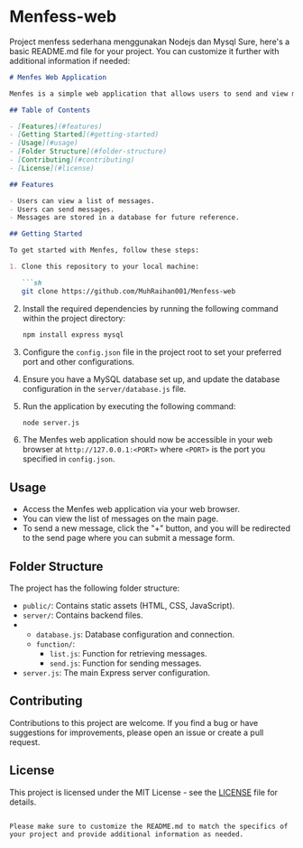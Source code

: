 # Menfess-web
Project menfess sederhana menggunakan Nodejs dan Mysql
Sure, here's a basic README.md file for your project. You can customize it further with additional information if needed:

```markdown
# Menfes Web Application

Menfes is a simple web application that allows users to send and view messages. This repository contains the source code for the Menfes web application, including the frontend (HTML, CSS, JavaScript) and backend (Node.js with Express) components.

## Table of Contents

- [Features](#features)
- [Getting Started](#getting-started)
- [Usage](#usage)
- [Folder Structure](#folder-structure)
- [Contributing](#contributing)
- [License](#license)

## Features

- Users can view a list of messages.
- Users can send messages.
- Messages are stored in a database for future reference.

## Getting Started

To get started with Menfes, follow these steps:

1. Clone this repository to your local machine:

   ```sh
   git clone https://github.com/MuhRaihan001/Menfess-web
   ```

2. Install the required dependencies by running the following command within the project directory:

   ```sh
   npm install express mysql
   ```

3. Configure the `config.json` file in the project root to set your preferred port and other configurations.

4. Ensure you have a MySQL database set up, and update the database configuration in the `server/database.js` file.

5. Run the application by executing the following command:

   ```sh
   node server.js
   ```

6. The Menfes web application should now be accessible in your web browser at `http://127.0.0.1:<PORT>` where `<PORT>` is the port you specified in `config.json`.

## Usage

- Access the Menfes web application via your web browser.
- You can view the list of messages on the main page.
- To send a new message, click the "+" button, and you will be redirected to the send page where you can submit a message form.

## Folder Structure

The project has the following folder structure:

- `public/`: Contains static assets (HTML, CSS, JavaScript).
- `server/`: Contains backend files.
- - `database.js`: Database configuration and connection.
  - `function/`:
    - `list.js`: Function for retrieving messages.
    - `send.js`: Function for sending messages.
- `server.js`: The main Express server configuration.

## Contributing

Contributions to this project are welcome. If you find a bug or have suggestions for improvements, please open an issue or create a pull request.

## License

This project is licensed under the MIT License - see the [LICENSE](LICENSE) file for details.
```

Please make sure to customize the README.md to match the specifics of your project and provide additional information as needed.
